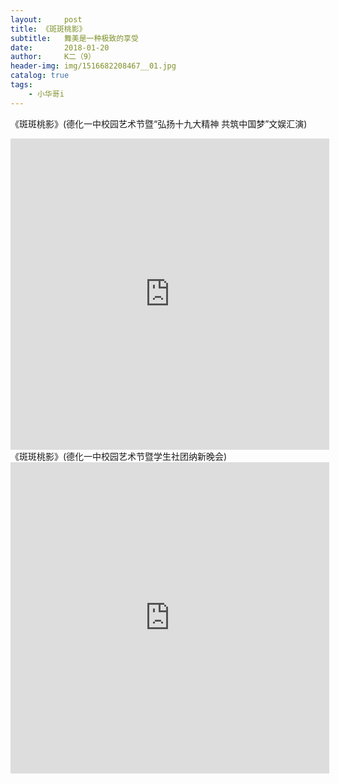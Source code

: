 ```yaml
---
layout:     post
title: 《斑斑桃影》
subtitle:   舞美是一种极致的享受
date:       2018-01-20
author:     K二（9）
header-img: img/1516682208467__01.jpg
catalog: true
tags:
    - 小华哥i
---
```

《斑斑桃影》(德化一中校园艺术节暨“弘扬十九大精神 共筑中国梦”文娱汇演)
<center>
<iframe src="http://player.youku.com/embed/XMzM0NTk5MTE3Mg==" frameborder=0 "allowfullscreen" height=498 width=510></iframe></center>
《斑斑桃影》(德化一中校园艺术节暨学生社团纳新晚会)
<center>
<iframe src="http://player.youku.com/embed/XMzM0NDExMzUyMA==" frameborder=0 "allowfullscreen" height=498 width=510></iframe></center>


